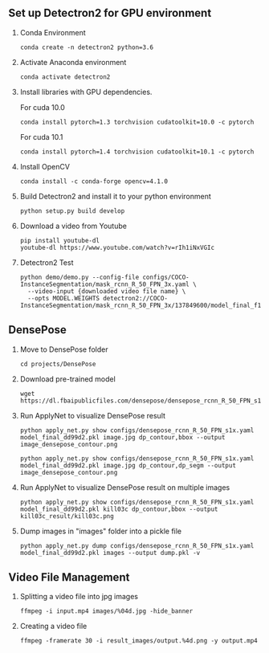 ## Set up Detectron2 for GPU environment

1. Conda Environment
   ```
   conda create -n detectron2 python=3.6
   ```

1. Activate Anaconda environment
   ```
   conda activate detectron2
   ```

1. Install libraries with GPU dependencies.

   For cuda 10.0
   ```
   conda install pytorch=1.3 torchvision cudatoolkit=10.0 -c pytorch
   ```
   For cuda 10.1
   ```
   conda install pytorch=1.4 torchvision cudatoolkit=10.1 -c pytorch
   ```

1. Install OpenCV
   ```
   conda install -c conda-forge opencv=4.1.0
   ```

1. Build Detectron2 and install it to your python environment
   ```
   python setup.py build develop
   ```

1. Download a video from Youtube
   ```
   pip install youtube-dl
   youtube-dl https://www.youtube.com/watch?v=rIh1iNxVGIc
   ```

1. Detectron2 Test
   ```
   python demo/demo.py --config-file configs/COCO-InstanceSegmentation/mask_rcnn_R_50_FPN_3x.yaml \
     --video-input {downloaded video file name} \
     --opts MODEL.WEIGHTS detectron2://COCO-InstanceSegmentation/mask_rcnn_R_50_FPN_3x/137849600/model_final_f10217.pkl
   ```

## DensePose

1. Move to DensePose folder
   ```
   cd projects/DensePose
   ```

1. Download pre-trained model
   ```
   wget https://dl.fbaipublicfiles.com/densepose/densepose_rcnn_R_50_FPN_s1x/143908701/model_final_dd99d2.pkl
   ```

1. Run ApplyNet to visualize DensePose result
   ```
   python apply_net.py show configs/densepose_rcnn_R_50_FPN_s1x.yaml model_final_dd99d2.pkl image.jpg dp_contour,bbox --output image_densepose_contour.png

   python apply_net.py show configs/densepose_rcnn_R_50_FPN_s1x.yaml model_final_dd99d2.pkl image.jpg dp_contour,dp_segm --output image_densepose_contour.png
   ```

1. Run ApplyNet to visualize DensePose result on multiple images
   ```
   python apply_net.py show configs/densepose_rcnn_R_50_FPN_s1x.yaml model_final_dd99d2.pkl kill03c dp_contour,bbox --output kill03c_result/kill03c.png
   ```

1. Dump images in "images" folder into a pickle file
   ```
   python apply_net.py dump configs/densepose_rcnn_R_50_FPN_s1x.yaml model_final_dd99d2.pkl images --output dump.pkl -v
   ```


## Video File Management

1. Splitting a video file into jpg images
   ```
   ffmpeg -i input.mp4 images/%04d.jpg -hide_banner
   ```

1. Creating a video file
   ```
   ffmpeg -framerate 30 -i result_images/output.%4d.png -y output.mp4
   ```
